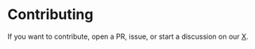 # Contributing
If you want to contribute, open a PR, issue, or start a discussion on our [X](https://x.com/r1zdev).
